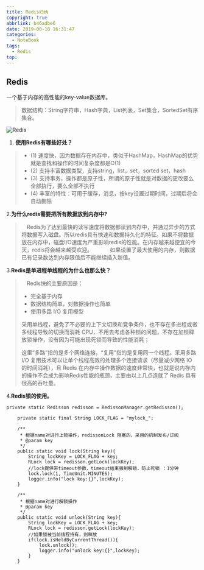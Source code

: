 ```yaml
---
title: Redis归纳
copyright: true
abbrlink: b46adbe6
date: 2019-08-18 16:31:47
categories:
  - NoteBook
tags: 
  - Redis
top:
---
```


## Redis 
一个基于内存的高性能的key-value数据库。

> 数据结构：String字符串，Hash字典，List列表，Set集合，SortedSet有序集合。

![Redis](Redis.png)

<!-- more -->
1. **使用Redis有哪些好处？**

> - (1) 速度快，因为数据存在内存中，类似于HashMap，HashMap的优势就是查找和操作的时间复杂度都是O(1)
> - (2) 支持丰富数据类型，支持string，list，set，sorted set，hash
> - (3) 支持事务，操作都是原子性，所谓的原子性就是对数据的更改要么全部执行，要么全部不执行
> - (4) 丰富的特性：可用于缓存，消息，按key设置过期时间，过期后将会自动删除

2.**为什么redis需要把所有数据放到内存中?**
> 　Redis为了达到最快的读写速度将数据都读到内存中，并通过异步的方式将数据写入磁盘。所以redis具有快速和数据持久化的特征。如果不将数据放在内存中，磁盘I/O速度为严重影响redis的性能。在内存越来越便宜的今天，redis将会越来越受欢迎。
> 　　　如果设置了最大使用的内存，则数据已有记录数达到内存限值后不能继续插入新值。

3.**Redis是单进程单线程的为什么也那么快？**

> 　Redis快的主要原因是：
> - 完全基于内存
> - 数据结构简单，对数据操作也简单
> - 使用多路 I/O 复用模型
> 
> 采用单线程，避免了不必要的上下文切换和竞争条件，也不存在多进程或者多线程导致的切换而消耗 CPU，不用去考虑各种锁的问题，不存在加锁释放锁操作，没有因为可能出现死锁而导致的性能消耗；
>
>这里“多路”指的是多个网络连接，“复用”指的是复用同一个线程。采用多路 I/O 复用技术可以让单个线程高效的处理多个连接请求（尽量减少网络 IO 的时间消耗），且 Redis 在内存中操作数据的速度非常快，也就是说内存内的操作不会成为影响Redis性能的瓶颈，主要由以上几点造就了 Redis 具有很高的吞吐量。

4.**Redis锁的使用。**

```
private static Redisson redisson = RedissonManager.getRedisson();

    private static final String LOCK_FLAG = "mylock_";

    /**
     * 根据name对进行上锁操作，redissonLock 阻塞的，采用的机制发布/订阅
     * @param key
     */
    public static void lock(String key){
        String lockKey = LOCK_FLAG + key;
        RLock lock = redisson.getLock(lockKey);
        //lock提供带timeout参数，timeout结束强制解锁，防止死锁 ：1分钟
        lock.lock(1, TimeUnit.MINUTES);
        logger.info("lock key:{}",lockKey);
    }

    /**
     * 根据name对进行解锁操作
     * @param key
     */
    public static void unlock(String key){
        String lockKey = LOCK_FLAG + key;
        RLock lock = redisson.getLock(lockKey);
        //如果锁被当前线程持有，则释放
        if(lock.isHeldByCurrentThread()){
            lock.unlock();
            logger.info("unlock key:{}",lockKey);
        }
    }
```
